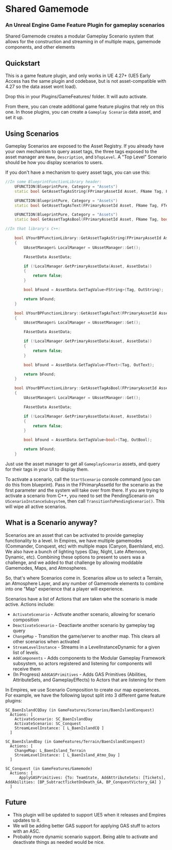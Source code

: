 # Shared Gamemode
### An Unreal Engine Game Feature Plugin for gameplay scenarios

Shared Gamemode creates a modular Gameplay Scenario system that allows for the construction and streaming in of multiple maps, gamemode components, and other elements 

## Quickstart

This is a game feature plugin, and only works in UE 4.27+ (UE5 Early Access has the same plugin and codebase, but is not asset-compatible with 4.27 so the data asset wont load).   

Drop this in your Plugins/GameFeatures/ folder.  It will auto activate.

From there, you can create additional game feature plugins that rely on this one.  In those plugins, you can create a `Gameplay Scenario` data asset, and set it up.



## Using Scenarios

Gameplay Scenarios are exposed to the Asset Registry.  If you already have your own mechanism to query asset tags, the three tags exposed to the asset manager are `Name`, `Description`, and `bTopLevel`.  A "Top Level" Scenario should be how you display scenarios to users.  

If you don't have a mechanism to query asset tags, you can use this:

```cpp
//In some BlueprintFunctionLibrary header:
	UFUNCTION(BlueprintPure, Category = "Assets")
	static bool GetAssetTagAsString(FPrimaryAssetId Asset, FName Tag, FString& OutString);

	UFUNCTION(BlueprintPure, Category = "Assets")
	static bool GetAssetTagAsText(FPrimaryAssetId Asset, FName Tag, FText& OutText);

	UFUNCTION(BlueprintPure, Category = "Assets")
	static bool GetAssetTagAsBool(FPrimaryAssetId Asset, FName Tag, bool& OutBool);

//In that library's C++:

    bool UYourBPFunctionLibrary::GetAssetTagAsString(FPrimaryAssetId Asset, FName Tag, FString& OutString)
    {
        UAssetManager& LocalManager = UAssetManager::Get();

        FAssetData AssetData;

        if (!LocalManager.GetPrimaryAssetData(Asset, AssetData))
        {
            return false;
        }

        bool bFound = AssetData.GetTagValue<FString>(Tag, OutString);

        return bFound;
    }

    bool UYourBPFunctionLibrary::GetAssetTagAsText(FPrimaryAssetId Asset, FName Tag, FText& OutText)
    {
        UAssetManager& LocalManager = UAssetManager::Get();

        FAssetData AssetData;

        if (!LocalManager.GetPrimaryAssetData(Asset, AssetData))
        {
            return false;
        }

        bool bFound = AssetData.GetTagValue<FText>(Tag, OutText);

        return bFound;
    }

    bool UYourBPFunctionLibrary::GetAssetTagAsBool(FPrimaryAssetId Asset, FName Tag, bool& OutBool)
    {
        UAssetManager& LocalManager = UAssetManager::Get();

        FAssetData AssetData;

        if (!LocalManager.GetPrimaryAssetData(Asset, AssetData))
        {
            return false;
        }

        bool bFound = AssetData.GetTagValue<bool>(Tag, OutBool);

        return bFound;
    }
```

Just use the asset manager to get all `GameplayScenario` assets, and query for their tags in your UI to display them.

To activate a scenario, call the `StartScenario` console command (you can do this from blueprint).  Pass in the FPrimaryAssetId for the scenario as the first parameter and the system will take over from there.  If you are trying to activate a scenario from C++, you need to set the PendingScenario on `UScenarioInstanceSubsystem`, then call `TransitionToPendingScenario()`.  This will wipe all active scenarios.  


## What is a Scenario anyway?

Scenarios are an asset that can be activated to provide gameplay functionality to a level.  In Empires, we have multiple gamemodes (Commander, Conquest, etc) with multiple maps (Canyon, BaenIsland, etc).  We also have a bunch of lighting types (Day, Night, Late Afternoon, Dynamic, etc).  Combining these options to present to users was a challenge, and we added to that challenge by allowing moddable Gamemodes, Maps, and Atmospheres.  

So, that's where Scenarios come in.  Scenarios allow us to select a Terrain, an Atmosphere Layer, and any number of Gamemode elements to combine into one "Map" experience that a player will experience.  

Scenarios have a list of Actions that are taken whe the scenario is made active.  Actions include:

* `ActivateScenario` - Activate another scenario, allowing for scenario composition
* `DeactivateScenario` - Deactiavte another scenario by gameplay tag query
* `ChangeMap` - Transition the game/server to another map.  This clears all other scenarios when activated
* `StreamLevelInstance` - Streams in a LevelInstanceDynamic for a given list of levels. 
* `AddComponents` - Adds components to the Modular Gameplay Framework subsystem, so actors registered and listening for components will receive them
* (In Progress) `AddGASPrimitives` - Adds GAS Primitives (Abilities, AttributeSets, and GameplayEffects) to Actors that are listening for them

In Empires, we use Scenario Composition to create our map experiences.  For example, we have the following layout split into 3 different game feature plugins:

```
SC_BaenIslandCQDay (in GameFeatures/Scenarios/BaenIslandConquest)
  Actions: [
    ActivateScenario: SC_BaenIslandDay
    ActivateScenario: SC_Conquest
    StreamLevelInstance: [ L_BaenIslandCQ ]
  ]

SC_BaenIslandDay (in GameFeatures/Terrain/BaenIslandConquest)
  Actions: [
    ChangeMap: L_BaenIsland_Terrain
    StreamLevelInstance: [ L_BaenIsland_Atmo_Day ]
  ]

SC_Conquest (in GameFeatures/Gamemode)
  Actions: [
      ApplyGASPrimitives: {To: TeamState, AddAttributeSets: [Tickets], AddAbilities: [BP_SubtractTicketOnDeath_GA, BP_ConquestVictory_GA] }
  ]
```

## Future

* This plugin will be updated to support UE5 when it releases and Empires updates to it.  
* We will be adding better GAS support for applying GAS stuff to actors with an ASC.
* Probably more dynamic scenario support.  Being able to activate and deactivate things as needed would be nice.


